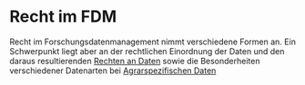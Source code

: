 # Recht im FDM

Recht im Forschungsdatenmanagement nimmt verschiedene Formen an. Ein 
Schwerpunkt liegt aber an der rechtlichen Einordnung der Daten und den 
daraus resultierenden [Rechten an Daten](legal/rights.de.md) sowie die 
Besonderheiten verschiedener Datenarten bei [Agrarspezifischen 
Daten](specific_data.de.md)

